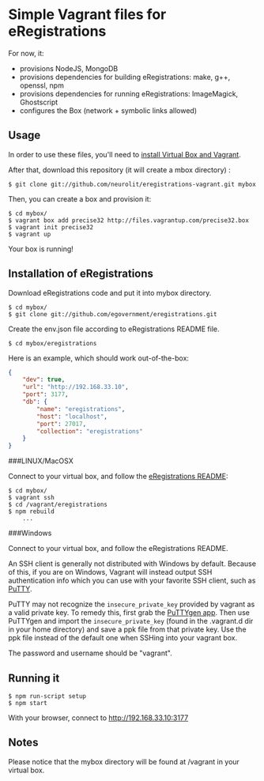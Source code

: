 # Simple Vagrant files for eRegistrations

For now, it:
* provisions NodeJS, MongoDB
* provisions dependencies for building eRegistrations: make, g++, openssl, npm
* provisions dependencies for running eRegistrations: ImageMagick, Ghostscript
* configures the Box (network + symbolic links allowed)

## Usage

In order to use these files, you'll need to [install Virtual Box and Vagrant](http://docs.vagrantup.com/v1/docs/getting-started/index.html).

After that, download this repository (it will create a mbox directory) :

```shell
$ git clone git://github.com/neurolit/eregistrations-vagrant.git mybox
```

Then, you can create a box and provision it:

```shell
$ cd mybox/
$ vagrant box add precise32 http://files.vagrantup.com/precise32.box
$ vagrant init precise32
$ vagrant up
```

Your box is running!

## Installation of eRegistrations

Download eRegistrations code and put it into mybox directory.

```shell
$ cd mybox/
$ git clone git://github.com/egovernment/eregistrations.git
```

Create the env.json file according to eRegistrations README file.

```
$ cd mybox/eregistrations
```

Here is an example, which should work out-of-the-box:

```json
{
	"dev": true,
	"url": "http://192.168.33.10",
	"port": 3177,
	"db": {
		"name": "eregistrations",
		"host": "localhost",
		"port": 27017,
		"collection": "eregistrations"
	}
}
```

###LINUX/MacOSX

Connect to your virtual box, and follow the [eRegistrations README](https://github.com/egovernment/eregistrations/blob/demo/README.md):

```shell
$ cd mybox/
$ vagrant ssh
$ cd /vagrant/eregistrations
$ npm rebuild
	...
```

###Windows

Connect to your virtual box, and follow the eRegistrations README.

An SSH client is generally not distributed with Windows by default. Because of this, if you are on Windows, Vagrant will instead output SSH authentication info which you can use with your favorite SSH client, such as [PuTTY](http://www.chiark.greenend.org.uk/~sgtatham/putty/).

PuTTY may not recognize the `insecure_private_key` provided by vagrant as a valid private key. To remedy this, first grab the [PuTTYgen app](http://www.chiark.greenend.org.uk/~sgtatham/putty/download.html). Then use PuTTYgen and import the `insecure_private_key` (found in the .vagrant.d dir in your home directory) and save a ppk file from that private key. Use the ppk file instead of the default one when SSHing into your vagrant box.

The password and username should be "vagrant".

## Running it

```shell
$ npm run-script setup
$ npm start
```

With your browser, connect to http://192.168.33.10:3177

## Notes

Please notice that the mybox directory will be found at /vagrant in your virtual box.